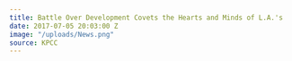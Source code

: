 ```yaml
---
title: Battle Over Development Covets the Hearts and Minds of L.A.'s
date: 2017-07-05 20:03:00 Z
image: "/uploads/News.png"
source: KPCC
---
```


